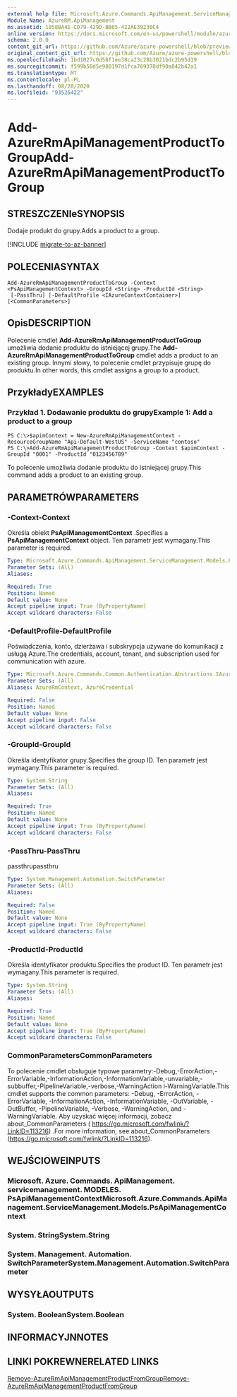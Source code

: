 ```yaml
---
external help file: Microsoft.Azure.Commands.ApiManagement.ServiceManagement.dll-Help.xml
Module Name: AzureRM.ApiManagement
ms.assetid: 1058BA4E-CD79-429D-BB05-422AE39230C4
online version: https://docs.microsoft.com/en-us/powershell/module/azurerm.apimanagement/add-azurermapimanagementproducttogroup
schema: 2.0.0
content_git_url: https://github.com/Azure/azure-powershell/blob/preview/src/ResourceManager/ApiManagement/Commands.ApiManagement/help/Add-AzureRmApiManagementProductToGroup.md
original_content_git_url: https://github.com/Azure/azure-powershell/blob/preview/src/ResourceManager/ApiManagement/Commands.ApiManagement/help/Add-AzureRmApiManagementProductToGroup.md
ms.openlocfilehash: 1bd1027c0d58f1ee38ca23c28b3021bdc2b95d19
ms.sourcegitcommit: f599b50d5e980197d1fca769378df90a842b42a1
ms.translationtype: MT
ms.contentlocale: pl-PL
ms.lasthandoff: 08/20/2020
ms.locfileid: "93526422"
---
```

# <span data-ttu-id="50192-101">Add-AzureRmApiManagementProductToGroup</span><span class="sxs-lookup"><span data-stu-id="50192-101">Add-AzureRmApiManagementProductToGroup</span></span>

## <span data-ttu-id="50192-102">STRESZCZENIe</span><span class="sxs-lookup"><span data-stu-id="50192-102">SYNOPSIS</span></span>
<span data-ttu-id="50192-103">Dodaje produkt do grupy.</span><span class="sxs-lookup"><span data-stu-id="50192-103">Adds a product to a group.</span></span>

[!INCLUDE [migrate-to-az-banner](../../includes/migrate-to-az-banner.md)]

## <span data-ttu-id="50192-104">POLECENIA</span><span class="sxs-lookup"><span data-stu-id="50192-104">SYNTAX</span></span>

```
Add-AzureRmApiManagementProductToGroup -Context <PsApiManagementContext> -GroupId <String> -ProductId <String>
 [-PassThru] [-DefaultProfile <IAzureContextContainer>] [<CommonParameters>]
```

## <span data-ttu-id="50192-105">Opis</span><span class="sxs-lookup"><span data-stu-id="50192-105">DESCRIPTION</span></span>
<span data-ttu-id="50192-106">Polecenie cmdlet **Add-AzureRmApiManagementProductToGroup** umożliwia dodanie produktu do istniejącej grupy.</span><span class="sxs-lookup"><span data-stu-id="50192-106">The **Add-AzureRmApiManagementProductToGroup** cmdlet adds a product to an existing group.</span></span>
<span data-ttu-id="50192-107">Innymi słowy, to polecenie cmdlet przypisuje grupę do produktu.</span><span class="sxs-lookup"><span data-stu-id="50192-107">In other words, this cmdlet assigns a group to a product.</span></span>

## <span data-ttu-id="50192-108">Przykłady</span><span class="sxs-lookup"><span data-stu-id="50192-108">EXAMPLES</span></span>

### <span data-ttu-id="50192-109">Przykład 1. Dodawanie produktu do grupy</span><span class="sxs-lookup"><span data-stu-id="50192-109">Example 1: Add a product to a group</span></span>
```
PS C:\>$apimContext = New-AzureRmApiManagementContext -ResourceGroupName "Api-Default-WestUS" -ServiceName "contoso"
PS C:\>Add-AzureRmApiManagementProductToGroup -Context $apimContext -GroupId "0001" -ProductId "0123456789"
```

<span data-ttu-id="50192-110">To polecenie umożliwia dodanie produktu do istniejącej grupy.</span><span class="sxs-lookup"><span data-stu-id="50192-110">This command adds a product to an existing group.</span></span>

## <span data-ttu-id="50192-111">PARAMETRÓW</span><span class="sxs-lookup"><span data-stu-id="50192-111">PARAMETERS</span></span>

### <span data-ttu-id="50192-112">-Context</span><span class="sxs-lookup"><span data-stu-id="50192-112">-Context</span></span>
<span data-ttu-id="50192-113">Określa obiekt **PsApiManagementContext** .</span><span class="sxs-lookup"><span data-stu-id="50192-113">Specifies a **PsApiManagementContext** object.</span></span>
<span data-ttu-id="50192-114">Ten parametr jest wymagany.</span><span class="sxs-lookup"><span data-stu-id="50192-114">This parameter is required.</span></span>

```yaml
Type: Microsoft.Azure.Commands.ApiManagement.ServiceManagement.Models.PsApiManagementContext
Parameter Sets: (All)
Aliases:

Required: True
Position: Named
Default value: None
Accept pipeline input: True (ByPropertyName)
Accept wildcard characters: False
```

### <span data-ttu-id="50192-115">-DefaultProfile</span><span class="sxs-lookup"><span data-stu-id="50192-115">-DefaultProfile</span></span>
<span data-ttu-id="50192-116">Poświadczenia, konto, dzierżawa i subskrypcja używane do komunikacji z usługą Azure.</span><span class="sxs-lookup"><span data-stu-id="50192-116">The credentials, account, tenant, and subscription used for communication with azure.</span></span>

```yaml
Type: Microsoft.Azure.Commands.Common.Authentication.Abstractions.IAzureContextContainer
Parameter Sets: (All)
Aliases: AzureRmContext, AzureCredential

Required: False
Position: Named
Default value: None
Accept pipeline input: False
Accept wildcard characters: False
```

### <span data-ttu-id="50192-117">-GroupId</span><span class="sxs-lookup"><span data-stu-id="50192-117">-GroupId</span></span>
<span data-ttu-id="50192-118">Określa identyfikator grupy.</span><span class="sxs-lookup"><span data-stu-id="50192-118">Specifies the group ID.</span></span>
<span data-ttu-id="50192-119">Ten parametr jest wymagany.</span><span class="sxs-lookup"><span data-stu-id="50192-119">This parameter is required.</span></span>

```yaml
Type: System.String
Parameter Sets: (All)
Aliases:

Required: True
Position: Named
Default value: None
Accept pipeline input: True (ByPropertyName)
Accept wildcard characters: False
```

### <span data-ttu-id="50192-120">-PassThru</span><span class="sxs-lookup"><span data-stu-id="50192-120">-PassThru</span></span>
<span data-ttu-id="50192-121">passthru</span><span class="sxs-lookup"><span data-stu-id="50192-121">passthru</span></span>

```yaml
Type: System.Management.Automation.SwitchParameter
Parameter Sets: (All)
Aliases:

Required: False
Position: Named
Default value: None
Accept pipeline input: True (ByPropertyName)
Accept wildcard characters: False
```

### <span data-ttu-id="50192-122">-ProductId</span><span class="sxs-lookup"><span data-stu-id="50192-122">-ProductId</span></span>
<span data-ttu-id="50192-123">Określa identyfikator produktu.</span><span class="sxs-lookup"><span data-stu-id="50192-123">Specifies the product ID.</span></span>
<span data-ttu-id="50192-124">Ten parametr jest wymagany.</span><span class="sxs-lookup"><span data-stu-id="50192-124">This parameter is required.</span></span>

```yaml
Type: System.String
Parameter Sets: (All)
Aliases:

Required: True
Position: Named
Default value: None
Accept pipeline input: True (ByPropertyName)
Accept wildcard characters: False
```

### <span data-ttu-id="50192-125">CommonParameters</span><span class="sxs-lookup"><span data-stu-id="50192-125">CommonParameters</span></span>
<span data-ttu-id="50192-126">To polecenie cmdlet obsługuje typowe parametry:-Debug,-ErrorAction,-ErrorVariable,-InformationAction,-InformationVariable,-unvariable,-subbuffer,-PipelineVariable,-verbose,-WarningAction i-WarningVariable.</span><span class="sxs-lookup"><span data-stu-id="50192-126">This cmdlet supports the common parameters: -Debug, -ErrorAction, -ErrorVariable, -InformationAction, -InformationVariable, -OutVariable, -OutBuffer, -PipelineVariable, -Verbose, -WarningAction, and -WarningVariable.</span></span> <span data-ttu-id="50192-127">Aby uzyskać więcej informacji, zobacz about_CommonParameters ( https://go.microsoft.com/fwlink/?LinkID=113216) .</span><span class="sxs-lookup"><span data-stu-id="50192-127">For more information, see about_CommonParameters (https://go.microsoft.com/fwlink/?LinkID=113216).</span></span>

## <span data-ttu-id="50192-128">WEJŚCIOWE</span><span class="sxs-lookup"><span data-stu-id="50192-128">INPUTS</span></span>

### <span data-ttu-id="50192-129">Microsoft. Azure. Commands. ApiManagement. servicemanagement. MODELES. PsApiManagementContext</span><span class="sxs-lookup"><span data-stu-id="50192-129">Microsoft.Azure.Commands.ApiManagement.ServiceManagement.Models.PsApiManagementContext</span></span>

### <span data-ttu-id="50192-130">System. String</span><span class="sxs-lookup"><span data-stu-id="50192-130">System.String</span></span>

### <span data-ttu-id="50192-131">System. Management. Automation. SwitchParameter</span><span class="sxs-lookup"><span data-stu-id="50192-131">System.Management.Automation.SwitchParameter</span></span>

## <span data-ttu-id="50192-132">WYSYŁA</span><span class="sxs-lookup"><span data-stu-id="50192-132">OUTPUTS</span></span>

### <span data-ttu-id="50192-133">System. Boolean</span><span class="sxs-lookup"><span data-stu-id="50192-133">System.Boolean</span></span>

## <span data-ttu-id="50192-134">INFORMACYJN</span><span class="sxs-lookup"><span data-stu-id="50192-134">NOTES</span></span>

## <span data-ttu-id="50192-135">LINKI POKREWNE</span><span class="sxs-lookup"><span data-stu-id="50192-135">RELATED LINKS</span></span>

[<span data-ttu-id="50192-136">Remove-AzureRmApiManagementProductFromGroup</span><span class="sxs-lookup"><span data-stu-id="50192-136">Remove-AzureRmApiManagementProductFromGroup</span></span>](./Remove-AzureRmApiManagementProductFromGroup.md)


